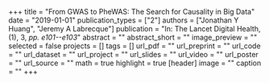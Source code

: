 +++
title = "From GWAS to PheWAS: The Search for Causality in Big Data"
date = "2019-01-01"
publication_types = ["2"]
authors = ["Jonathan Y Huang", "Jeremy A Labrecque"]
publication = "In: The Lancet Digital Health, (1), 3, _pp. e101--e103_"
abstract = ""
abstract_short = ""
image_preview = ""
selected = false
projects = []
tags = []
url_pdf = ""
url_preprint = ""
url_code = ""
url_dataset = ""
url_project = ""
url_slides = ""
url_video = ""
url_poster = ""
url_source = ""
math = true
highlight = true
[header]
image = ""
caption = ""
+++
